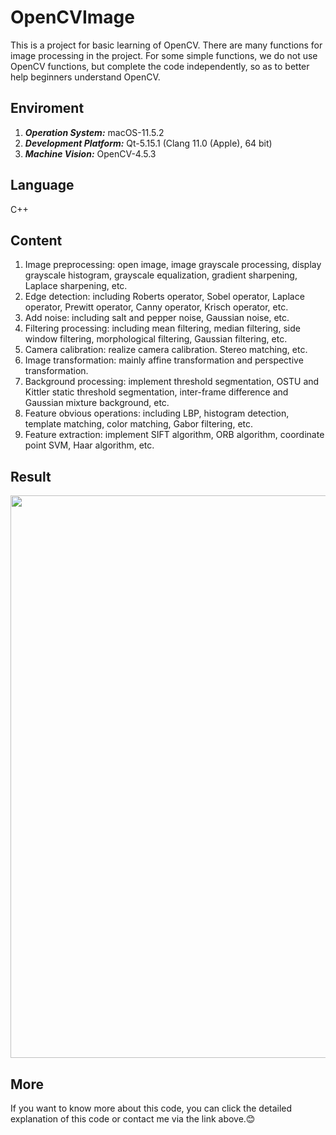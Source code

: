 # OpenCVImage

This is a project for basic learning of OpenCV. There are many functions for image processing in the project. For some simple functions, we do not use OpenCV functions, but complete the code independently, so as to better help beginners understand OpenCV.

## Enviroment

1. ***Operation System:*** macOS-11.5.2
2. ***Development Platform:*** Qt-5.15.1 (Clang 11.0 (Apple), 64 bit)
3. ***Machine Vision:*** OpenCV-4.5.3

## Language

C++

## Content

1. Image preprocessing: open image, image grayscale processing, display grayscale histogram, grayscale equalization, gradient sharpening, Laplace sharpening, etc.
2. Edge detection: including Roberts operator, Sobel operator, Laplace operator, Prewitt operator, Canny operator, Krisch operator, etc.
3. Add noise: including salt and pepper noise, Gaussian noise, etc.
4. Filtering processing: including mean filtering, median filtering, side window filtering, morphological filtering, Gaussian filtering, etc.
5. Camera calibration: realize camera calibration. Stereo matching, etc.
6. Image transformation: mainly affine transformation and perspective transformation.
7. Background processing: implement threshold segmentation, OSTU and Kittler static threshold segmentation, inter-frame difference and Gaussian mixture background, etc.
8. Feature obvious operations: including LBP, histogram detection, template matching, color matching, Gabor filtering, etc.
9. Feature extraction: implement SIFT algorithm, ORB algorithm, coordinate point SVM, Haar algorithm, etc.

## Result

<img src="https://github.com/QiTianyu-0403/OpenCVImage/blob/main/1.jpg" width="900" >

## More

If you want to know more about this code, you can click the detailed explanation of this code or contact me via the link above.😊
